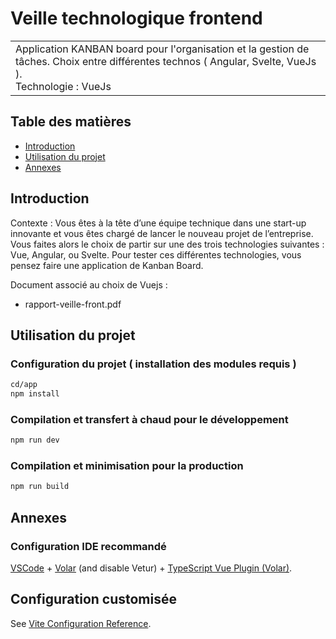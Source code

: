 # Veille technologique frontend

<table>
<tr>
<td>
  Application KANBAN board pour l'organisation et la gestion de tâches. Choix entre différentes technos ( Angular, Svelte, VueJs ).
  <br />
  Technologie : VueJs 
</td>
</tr>
</table>

## Table des matières

- [Introduction](#introduction)
- [Utilisation du projet](#cahierdescharges)
- [Annexes](#Annexes)

## Introduction

Contexte : 
Vous êtes à la tête d’une équipe technique dans une start-up innovante et vous êtes
chargé de lancer le nouveau projet de l’entreprise.
Vous faites alors le choix de partir sur une des trois technologies suivantes : Vue,
Angular, ou Svelte. Pour tester ces différentes technologies, vous pensez faire une
application de Kanban Board. 

Document associé au choix de Vuejs : 
- rapport-veille-front.pdf

## Utilisation du projet

### Configuration du projet ( installation des modules requis )

```sh
cd/app
npm install
```

### Compilation et transfert à chaud pour le développement

```sh
npm run dev
```

### Compilation et minimisation pour la production

```sh
npm run build
```

## Annexes

### Configuration IDE recommandé

[VSCode](https://code.visualstudio.com/) + [Volar](https://marketplace.visualstudio.com/items?itemName=Vue.volar) (and disable Vetur) + [TypeScript Vue Plugin (Volar)](https://marketplace.visualstudio.com/items?itemName=Vue.vscode-typescript-vue-plugin).

## Configuration customisée

See [Vite Configuration Reference](https://vitejs.dev/config/).

